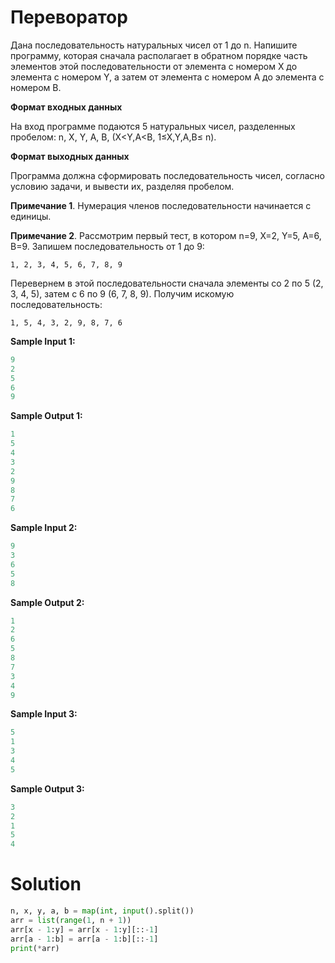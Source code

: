 # Переворатор

Дана последовательность натуральных чисел от 1 до n. Напишите программу, которая сначала располагает в обратном порядке
часть элементов этой последовательности от элемента с номером X до элемента с номером Y, а затем от элемента с номером A
до элемента с номером B.

**Формат входных данных**

На вход программе подаются 5 натуральных чисел, разделенных пробелом: n, X, Y, A, B, (X<Y,A<B, 1≤X,Y,A,B≤ n).

**Формат выходных данных**

Программа должна сформировать последовательность чисел, согласно условию задачи, и вывести их, разделяя пробелом.

**Примечание 1**. Нумерация членов последовательности начинается с единицы.

**Примечание 2**. Рассмотрим первый тест, в котором n=9, X=2, Y=5, A=6, B=9. Запишем последовательность от 1 до 9:

```
1, 2, 3, 4, 5, 6, 7, 8, 9
```

Перевернем в этой последовательности сначала элементы со 2 по 5 (2, 3, 4, 5), затем с 6 по 9 (6, 7, 8, 9). Получим
искомую последовательность:

```
1, 5, 4, 3, 2, 9, 8, 7, 6
```

**Sample Input 1:**

```python
9
2
5
6
9
```

**Sample Output 1:**

```python
1
5
4
3
2
9
8
7
6 
```

**Sample Input 2:**

```python
9
3
6
5
8
```

**Sample Output 2:**

```python
1
2
6
5
8
7
3
4
9 
```

**Sample Input 3:**

```python
5
1
3
4
5
```

**Sample Output 3:**

```python
3
2
1
5
4
```

# Solution

```python
n, x, y, a, b = map(int, input().split())
arr = list(range(1, n + 1))
arr[x - 1:y] = arr[x - 1:y][::-1]
arr[a - 1:b] = arr[a - 1:b][::-1]
print(*arr)
```